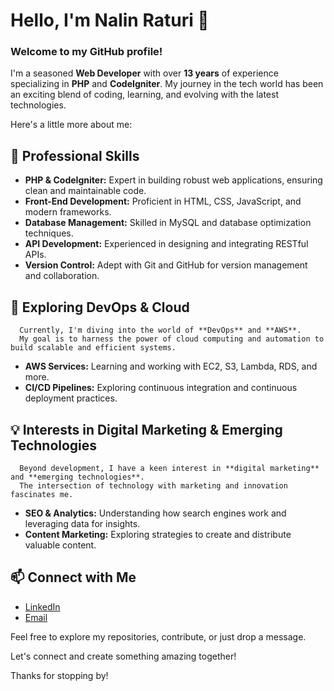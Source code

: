 # Hello, I'm Nalin Raturi 👋

### Welcome to my GitHub profile! 

I'm a seasoned **Web Developer** with over **13 years** of experience specializing in **PHP** and **CodeIgniter**. 
My journey in the tech world has been an exciting blend of coding, learning, and evolving with the latest technologies. 

Here's a little more about me:

  ## 🌟 Professional Skills

  - **PHP & CodeIgniter:** Expert in building robust web applications, ensuring clean and maintainable code.
  - **Front-End Development:** Proficient in HTML, CSS, JavaScript, and modern frameworks.
  - **Database Management:** Skilled in MySQL and database optimization techniques.
  - **API Development:** Experienced in designing and integrating RESTful APIs.
  - **Version Control:** Adept with Git and GitHub for version management and collaboration.

  ## 🌱 Exploring DevOps & Cloud
      Currently, I'm diving into the world of **DevOps** and **AWS**. 
      My goal is to harness the power of cloud computing and automation to build scalable and efficient systems. 

  - **AWS Services:** Learning and working with EC2, S3, Lambda, RDS, and more.
  - **CI/CD Pipelines:** Exploring continuous integration and continuous deployment practices.

  ## 💡 Interests in Digital Marketing & Emerging Technologies
      Beyond development, I have a keen interest in **digital marketing** and **emerging technologies**. 
      The intersection of technology with marketing and innovation fascinates me.

  - **SEO & Analytics:** Understanding how search engines work and leveraging data for insights.
  - **Content Marketing:** Exploring strategies to create and distribute valuable content.

## 📫 Connect with Me
- [LinkedIn](https://www.linkedin.com/in/nalinraturi/)
- [Email](mailto:nalinraturi.1987@gmail.com)

Feel free to explore my repositories, contribute, or just drop a message. 

Let's connect and create something amazing together!

Thanks for stopping by!
